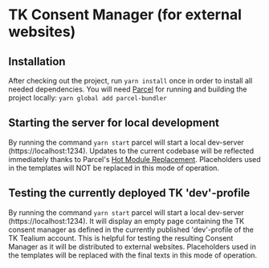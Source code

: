 # TK Consent Manager (for external websites)

## Installation
After checking out the project, run `yarn install` once in order to install all needed dependencies.
You will need [Parcel](https://parceljs.org/getting_started.html) for running and building the project locally: `yarn global add parcel-bundler`

## Starting the server for local development 
By running the command `yarn start` parcel will start a local dev-server (https://localhost:1234). Updates to the current codebase will be reflected immediately thanks to Parcel's [Hot Module Replacement](https://parceljs.org/hmr.html). Placeholders used in the templates will NOT be replaced in this mode of operation.

## Testing the currently deployed TK 'dev'-profile 
By running the command `yarn start` parcel will start a local dev-server (https://localhost:1234). It will display an empty page containing the TK consent manager as defined in the currently published  'dev'-profile of the TK Tealium account. This is helpful for testing the resulting Consent Manager as it will be distributed to external websites. Placeholders used in the templates will be replaced with the final texts in this mode of operation.
